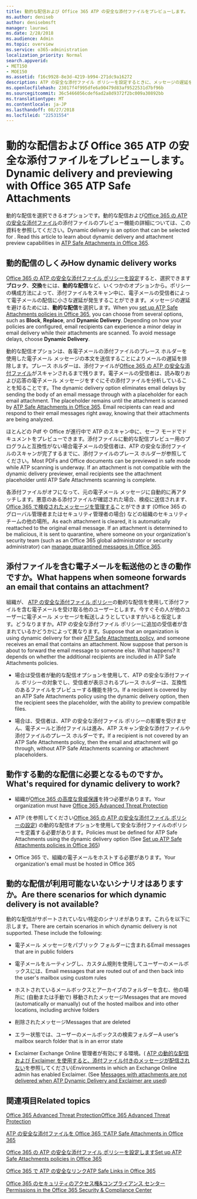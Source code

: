```yaml
---
title: 動的な配信および Office 365 ATP の安全な添付ファイルをプレビューします。
ms.author: deniseb
author: denisebmsft
manager: laurawi
ms.date: 2/28/2018
ms.audience: Admin
ms.topic: overview
ms.service: o365-administration
localization_priority: Normal
search.appverid:
- MET150
- MOE150
ms.assetid: f16c9928-8e3d-4219-b994-271dc9a16272
description: ATP の安全な添付ファイル ポリシーを設定するときに、メッセージの遅延を回避し、スキャンされている添付ファイルをプレビューするのにはユーザーを有効にする動的な配信を選択します。
ms.openlocfilehash: 23017f4f995dfe6a90479d83af9522531d7bf96b
ms.sourcegitcommit: 36c5466056cdef6ad2a8d9372f2bc009a30892bb
ms.translationtype: MT
ms.contentlocale: ja-JP
ms.lasthandoff: 08/27/2018
ms.locfileid: "22531554"
---
```

# <a name="dynamic-delivery-and-previewing-with-office-365-atp-safe-attachments"></a><span data-ttu-id="1c5f8-103">動的な配信および Office 365 ATP の安全な添付ファイルをプレビューします。</span><span class="sxs-lookup"><span data-stu-id="1c5f8-103">Dynamic delivery and previewing with Office 365 ATP Safe Attachments</span></span>

<span data-ttu-id="1c5f8-p101">動的な配信を選択できるオプションです。動的な配信および[Office 365 の ATP の安全な添付ファイル](atp-safe-attachments.md)の添付ファイルのプレビュー機能の詳細については、この資料を参照してください。</span><span class="sxs-lookup"><span data-stu-id="1c5f8-p101">Dynamic delivery is an option that can be selected for . Read this article to learn about dynamic delivery and attachment preview capabilities in [ATP Safe Attachments in Office 365](atp-safe-attachments.md).</span></span>
  
## <a name="how-dynamic-delivery-works"></a><span data-ttu-id="1c5f8-106">動的配信のしくみ</span><span class="sxs-lookup"><span data-stu-id="1c5f8-106">How dynamic delivery works</span></span>

<span data-ttu-id="1c5f8-p102">[Office 365 の ATP の安全な添付ファイル ポリシーを設定](set-up-atp-safe-attachments-policies.md)すると、選択できます**ブロック**、**交換**をには、**動的な配信**など、いくつかのオプションから。ポリシーの構成方法によって、添付ファイルをスキャン中に、電子メールの受信者によって電子メールの配信に小さな遅延が発生することができます。メッセージの遅延を避けるためには、**動的な配信**を選択します。</span><span class="sxs-lookup"><span data-stu-id="1c5f8-p102">When you [set up ATP Safe Attachments policies in Office 365](set-up-atp-safe-attachments-policies.md), you can choose from several options, such as **Block**, **Replace**, and **Dynamic Delivery**. Depending on how your policies are configured, email recipients can experience a minor delay in email delivery while their attachments are scanned. To avoid message delays, choose **Dynamic Delivery**.</span></span>
  
<span data-ttu-id="1c5f8-p103">動的な配信オプションは、各電子メールの添付ファイルのプレース ホルダーを使用した電子メール メッセージの本文を送信することによりメールの遅延を排除します。プレース ホルダーは、添付ファイルが[Office 365 の ATP の安全な添付ファイル](atp-safe-attachments.md)がスキャンされるまで残ります。電子メールの受信者は、読み取りおよび応答の電子メール メッセージをすぐにその添付ファイルを分析していることを知ることです。</span><span class="sxs-lookup"><span data-stu-id="1c5f8-p103">The dynamic delivery option eliminates email delays by sending the body of an email message through with a placeholder for each email attachment. The placeholder remains until the attachment is scanned by [ATP Safe Attachments in Office 365](atp-safe-attachments.md). Email recipients can read and respond to their email messages right away, knowing that their attachments are being analyzed.</span></span>
  
<span data-ttu-id="1c5f8-p104">ほとんどの Pdf や Office が進行中で ATP のスキャン中に、セーフ モードでドキュメントをプレビューできます。添付ファイルに動的な配信プレビュー用のプログラムと互換性がない場合電子メールの受信者は、ATP の安全な添付ファイルのスキャンが完了するまでに、添付ファイルのプレース ホルダーが参照してください。</span><span class="sxs-lookup"><span data-stu-id="1c5f8-p104">Most PDFs and Office documents can be previewed in safe mode while ATP scanning is underway. If an attachment is not compatible with the dynamic delivery previewer, email recipients see the attachment placeholder until ATP Safe Attachments scanning is complete.</span></span>
  
<span data-ttu-id="1c5f8-p105">各添付ファイルがオフになって、元の電子メール メッセージに自動的に再アタッチします。悪意のある添付ファイルが確認された場合、検疫に送信されます、 [Office 365 で検疫されたメッセージを管理する](manage-quarantined-messages-and-files.md)ことができます (Office 365 のグローバル管理者またはセキュリティ管理者の場合) などの組織のセキュリティ チームの他の場所。</span><span class="sxs-lookup"><span data-stu-id="1c5f8-p105">As each attachment is cleared, it is automatically reattached to the original email message. If an attachment is determined to be malicious, it is sent to quarantine, where someone on your organization's security team (such as an Office 365 global administrator or security administrator) can [manage quarantined messages in Office 365](manage-quarantined-messages-and-files.md).</span></span>
  
## <a name="what-happens-when-someone-forwards-an-email-that-contains-an-attachment"></a><span data-ttu-id="1c5f8-117">添付ファイルを含む電子メールを転送他のときの動作ですか。</span><span class="sxs-lookup"><span data-stu-id="1c5f8-117">What happens when someone forwards an email that contains an attachment?</span></span>

<span data-ttu-id="1c5f8-p106">組織が、 [ATP の安全な添付ファイル ポリシー](set-up-atp-safe-attachments-policies.md)の動的な配信を使用して添付ファイルを含む電子メールを受け取る他のユーザーとします。今すぐその人が他のユーザーに電子メール メッセージを転送しようとしていますがいると仮定します。どうなりますか。ATP の安全な添付ファイル ポリシーに追加の受信者が含まれているかどうかによって異なります。</span><span class="sxs-lookup"><span data-stu-id="1c5f8-p106">Suppose that an organization is using dynamic delivery for their [ATP Safe Attachments policy](set-up-atp-safe-attachments-policies.md), and someone receives an email that contains an attachment. Now suppose that person is about to forward the email message to someone else. What happens? It depends on whether the additional recipients are included in ATP Safe Attachments policies.</span></span>
  
- <span data-ttu-id="1c5f8-122">場合は受信者が動的な配信オプションを使用して、ATP の安全な添付ファイル ポリシーの対象でし、受信者が表示されるプレース ホルダーは、互換性のあるファイルをプレビューする機能を持つ。</span><span class="sxs-lookup"><span data-stu-id="1c5f8-122">If a recipient is covered by an ATP Safe Attachments policy using the dynamic delivery option, then the recipient sees the placeholder, with the ability to preview compatible files.</span></span>
    
- <span data-ttu-id="1c5f8-123">場合は、受信者は、ATP の安全な添付ファイル ポリシーの影響を受けません、電子メールと添付ファイルは進み、ATP スキャン安全な添付ファイルや添付ファイルのプレース ホルダーです。</span><span class="sxs-lookup"><span data-stu-id="1c5f8-123">If a recipient is not covered by an ATP Safe Attachments policy, then the email and attachment will go through, without ATP Safe Attachments scanning or attachment placeholders.</span></span>
    
## <a name="whats-required-for-dynamic-delivery-to-work"></a><span data-ttu-id="1c5f8-124">動作する動的な配信に必要となるものですか。</span><span class="sxs-lookup"><span data-stu-id="1c5f8-124">What's required for dynamic delivery to work?</span></span>

- <span data-ttu-id="1c5f8-125">組織が[Office 365 の高度な脅威保護](office-365-atp.md)を持つ必要があります。</span><span class="sxs-lookup"><span data-stu-id="1c5f8-125">Your organization must have [Office 365 Advanced Threat Protection](office-365-atp.md)</span></span>
    
- <span data-ttu-id="1c5f8-126">ATP (を参照してください[Office 365 の ATP の安全な添付ファイル ポリシーの設定](set-up-atp-safe-attachments-policies.md)) の動的な配信オプションを使用して安全な添付ファイルのポリシーを定義する必要があります。</span><span class="sxs-lookup"><span data-stu-id="1c5f8-126">Policies must be defined for ATP Safe Attachments using the dynamic delivery option (See [Set up ATP Safe Attachments policies in Office 365](set-up-atp-safe-attachments-policies.md))</span></span>
    
- <span data-ttu-id="1c5f8-127">Office 365 で、組織の電子メールをホストする必要があります。</span><span class="sxs-lookup"><span data-stu-id="1c5f8-127">Your organization's email must be hosted in Office 365</span></span>
    
## <a name="are-there-scenarios-for-which-dynamic-delivery-is-not-available"></a><span data-ttu-id="1c5f8-128">動的な配信が利用可能ないないシナリオはありますか。</span><span class="sxs-lookup"><span data-stu-id="1c5f8-128">Are there scenarios for which dynamic delivery is not available?</span></span>

<span data-ttu-id="1c5f8-p107">動的な配信がサポートされていない特定のシナリオがあります。これらを以下に示します。</span><span class="sxs-lookup"><span data-stu-id="1c5f8-p107">There are certain scenarios in which dynamic delivery is not supported. These include the following:</span></span>
  
- <span data-ttu-id="1c5f8-131">電子メール メッセージをパブリック フォルダーに含まれる</span><span class="sxs-lookup"><span data-stu-id="1c5f8-131">Email messages that are in public folders</span></span>
    
- <span data-ttu-id="1c5f8-132">電子メールをルーティングし、カスタム規則を使用してユーザーのメールボックスには、</span><span class="sxs-lookup"><span data-stu-id="1c5f8-132">Email messages that are routed out of and then back into the user's mailbox using custom rules</span></span>
    
- <span data-ttu-id="1c5f8-133">ホストされているメールボックスとアーカイブのフォルダーを含む、他の場所に (自動または手動で) 移動されたメッセージ</span><span class="sxs-lookup"><span data-stu-id="1c5f8-133">Messages that are moved (automatically or manually) out of the hosted mailbox and into other locations, including archive folders</span></span>
    
- <span data-ttu-id="1c5f8-134">削除されたメッセージ</span><span class="sxs-lookup"><span data-stu-id="1c5f8-134">Messages that are deleted</span></span>
    
- <span data-ttu-id="1c5f8-135">エラー状態では、ユーザーのメールボックスの検索フォルダー</span><span class="sxs-lookup"><span data-stu-id="1c5f8-135">A user's mailbox search folder that is in an error state</span></span>
    
- <span data-ttu-id="1c5f8-p108">Exclaimer Exchange Online 管理者が有効にする環境。( [ATP の動的な配信および Exclaimer を使用すると、添付ファイル付きのメッセージが配信されない](https://support.microsoft.com/help/4014438/messages-with-attachments-are-not-delivered-when-atp-dynamic-delivery)を参照してください)</span><span class="sxs-lookup"><span data-stu-id="1c5f8-p108">Environments in which an Exchange Online admin has enabled Exclaimer. (See [Messages with attachments are not delivered when ATP Dynamic Delivery and Exclaimer are used](https://support.microsoft.com/help/4014438/messages-with-attachments-are-not-delivered-when-atp-dynamic-delivery))</span></span>
    
## <a name="related-topics"></a><span data-ttu-id="1c5f8-138">関連項目</span><span class="sxs-lookup"><span data-stu-id="1c5f8-138">Related topics</span></span>

[<span data-ttu-id="1c5f8-139">Office 365 Advanced Threat Protection</span><span class="sxs-lookup"><span data-stu-id="1c5f8-139">Office 365 Advanced Threat Protection</span></span>](office-365-atp.md)
  
[<span data-ttu-id="1c5f8-140">ATP の安全な添付ファイルを Office 365 で</span><span class="sxs-lookup"><span data-stu-id="1c5f8-140">ATP Safe Attachments in Office 365</span></span>](atp-safe-attachments.md)
  
[<span data-ttu-id="1c5f8-141">Office 365 の ATP の安全な添付ファイル ポリシーを設定します</span><span class="sxs-lookup"><span data-stu-id="1c5f8-141">Set up ATP Safe Attachments policies in Office 365</span></span>](set-up-atp-safe-attachments-policies.md)
  
[<span data-ttu-id="1c5f8-142">Office 365 で ATP の安全なリンク</span><span class="sxs-lookup"><span data-stu-id="1c5f8-142">ATP Safe Links in Office 365</span></span>](atp-safe-links.md)

[<span data-ttu-id="1c5f8-143">Office 365 のセキュリティのアクセス権&amp;コンプライアンス センター</span><span class="sxs-lookup"><span data-stu-id="1c5f8-143">Permissions in the Office 365 Security &amp; Compliance Center</span></span>](permissions-in-the-security-and-compliance-center.md)
  

